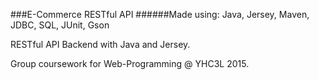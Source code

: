 ###E-Commerce RESTful API
######Made using: Java, Jersey, Maven, JDBC, SQL, JUnit, Gson

RESTful API Backend with Java and Jersey.

Group coursework for Web-Programming @ YHC3L 2015.
